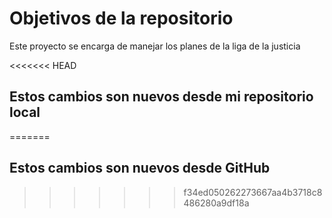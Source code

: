 # Objetivos de la repositorio

Este proyecto se encarga de manejar los planes de la liga de la justicia

<<<<<<< HEAD
## Estos cambios son nuevos desde mi repositorio local
=======
## Estos cambios son nuevos desde GitHub
>>>>>>> f34ed050262273667aa4b3718c8486280a9df18a

